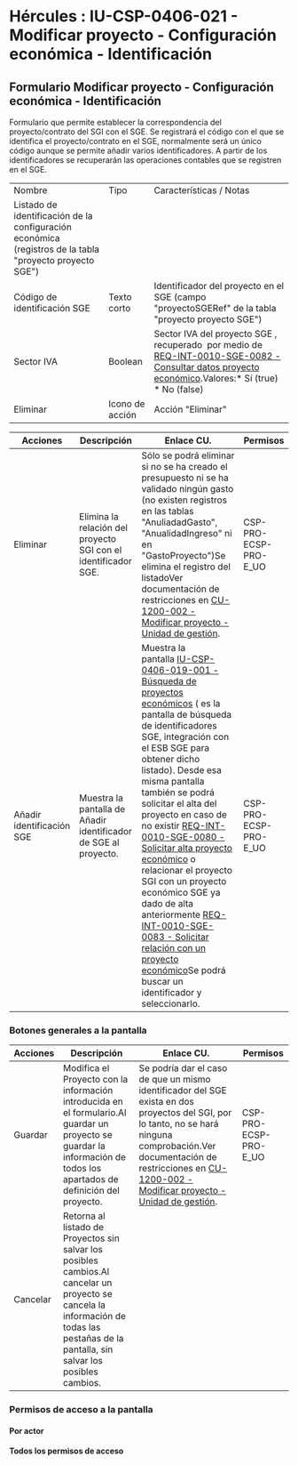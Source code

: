 # Hércules : IU\-CSP\-0406\-021 \- Modificar proyecto \- Configuración económica \- Identificación



## Formulario Modificar proyecto \- Configuración económica \- Identificación

Formulario que permite establecer la correspondencia del proyecto/contrato del SGI con el SGE. Se registrará el código con el que se identifica el proyecto/contrato en el SGE, normalmente será un único código aunque se permite añadir varios identificadores. A partir de los identificadores se recuperarán las operaciones contables que se registren en el SGE.



|  | | |
| --- | --- | --- |
| Nombre | Tipo | Características / Notas |
| Listado de identificación de la configuración económica (registros de la tabla "proyecto proyecto SGE") | | |
| Código de identificación SGE | Texto corto | Identificador del proyecto en el SGE (campo "proyectoSGERef" de la tabla "proyecto proyecto SGE") |
| Sector IVA | Boolean | Sector IVA del proyecto SGE , recuperado  por medio de [REQ\-INT\-0010\-SGE\-0082 \- Consultar datos proyecto económico](/hercules/sgi-sistema-de-gestion-de-investigacion/requisitos-y-analisis-funcional/analisis-funcional-sgi-hercules/gen-aspectos-generales/int-requisitos-de-integracion/req-int-0010-sge-integracion-con-sistema-de-gestion-economica/req-int-0010-sge-0082-consultar-datos-proyecto-economico.md "/hercules/sgi-sistema-de-gestion-de-investigacion/requisitos-y-analisis-funcional/analisis-funcional-sgi-hercules/gen-aspectos-generales/int-requisitos-de-integracion/req-int-0010-sge-integracion-con-sistema-de-gestion-economica/req-int-0010-sge-0082-consultar-datos-proyecto-economico.md").Valores:* Sí (true) * No (false) |
| Eliminar | Icono de acción | Acción "Eliminar" |



| Acciones | Descripción | Enlace CU. | Permisos |
| --- | --- | --- | --- |
| Eliminar | Elimina la relación del proyecto SGI con el identificador SGE. | Sólo se podrá eliminar si no se ha creado el presupuesto ni se ha validado ningún gasto (no existen registros en las tablas "AnuliadadGasto", "AnualidadIngreso" ni en "GastoProyecto")Se elimina el registro del listadoVer documentación de restricciones en [CU\-1200\-002 \- Modificar proyecto \- Unidad de gestión](https://confluence.um.es/confluence/pages/viewpage.action?pageId=100764578 "https://confluence.um.es/confluence/pages/viewpage.action?pageId=100764578"). | CSP\-PRO\-ECSP\-PRO\-E\_UO |
| Añadir identificación SGE | Muestra la pantalla de Añadir identificador de SGE al proyecto. | Muestra la pantalla [IU\-CSP\-0406\-019\-001 \- Búsqueda de proyectos económicos](/hercules/sgi-sistema-de-gestion-de-investigacion/requisitos-y-analisis-funcional/analisis-funcional-sgi-hercules/csp-modulo-de-convocatorias-ayudas-solicitudes-proyectos-y-contratos-y-grupos-de-investigacion/csp-interfaz-de-usuario/iu-csp-0400-gestion-de-proyectos/iu-csp-0406-modificar-proyecto/iu-csp-0406-020-modificar-proyecto-configuracion-economica/iu-csp-0406-021-modificar-proyecto-configuracion-economica-identificacion/iu-csp-0406-021-001-busqueda-de-proyectos-economicos.md "/hercules/sgi-sistema-de-gestion-de-investigacion/requisitos-y-analisis-funcional/analisis-funcional-sgi-hercules/csp-modulo-de-convocatorias-ayudas-solicitudes-proyectos-y-contratos-y-grupos-de-investigacion/csp-interfaz-de-usuario/iu-csp-0400-gestion-de-proyectos/iu-csp-0406-modificar-proyecto/iu-csp-0406-020-modificar-proyecto-configuracion-economica/iu-csp-0406-021-modificar-proyecto-configuracion-economica-identificacion/iu-csp-0406-021-001-busqueda-de-proyectos-economicos.md") ( es la pantalla de búsqueda de identificadores SGE, integración con el ESB SGE para obtener dicho listado). Desde esa misma pantalla también se podrá solicitar el alta del proyecto en caso de no existir [REQ\-INT\-0010\-SGE\-0080 \- Solicitar alta proyecto económico](/hercules/sgi-sistema-de-gestion-de-investigacion/requisitos-y-analisis-funcional/analisis-funcional-sgi-hercules/gen-aspectos-generales/int-requisitos-de-integracion/req-int-0010-sge-integracion-con-sistema-de-gestion-economica/req-int-0010-sge-0081-solicitar-alta-proyecto-economico.md "/hercules/sgi-sistema-de-gestion-de-investigacion/requisitos-y-analisis-funcional/analisis-funcional-sgi-hercules/gen-aspectos-generales/int-requisitos-de-integracion/req-int-0010-sge-integracion-con-sistema-de-gestion-economica/req-int-0010-sge-0081-solicitar-alta-proyecto-economico.md") o relacionar el proyecto SGI con un proyecto económico SGE ya dado de alta anteriormente [REQ\-INT\-0010\-SGE\-0083 \- Solicitar relación con un proyecto económico](/hercules/sgi-sistema-de-gestion-de-investigacion/requisitos-y-analisis-funcional/analisis-funcional-sgi-hercules/gen-aspectos-generales/int-requisitos-de-integracion/req-int-0010-sge-integracion-con-sistema-de-gestion-economica/req-int-0010-sge-0083-solicitar-relacion-con-un-proyecto-economico.md "/hercules/sgi-sistema-de-gestion-de-investigacion/requisitos-y-analisis-funcional/analisis-funcional-sgi-hercules/gen-aspectos-generales/int-requisitos-de-integracion/req-int-0010-sge-integracion-con-sistema-de-gestion-economica/req-int-0010-sge-0083-solicitar-relacion-con-un-proyecto-economico.md")Se podrá buscar un identificador y seleccionarlo. | CSP\-PRO\-ECSP\-PRO\-E\_UO |

### Botones generales a la pantalla



| Acciones | Descripción | Enlace CU. | Permisos |
| --- | --- | --- | --- |
| Guardar | Modifica el Proyecto con la información introducida en el formulario.Al guardar un proyecto se guardar la información de todos los apartados de definición del proyecto. | Se podría dar el caso de que un mismo identificador del SGE exista en dos proyectos del SGI, por lo tanto, no se hará ninguna comprobación.Ver documentación de restricciones en [CU\-1200\-002 \- Modificar proyecto \- Unidad de gestión](https://confluence.um.es/confluence/pages/viewpage.action?pageId=100764578 "https://confluence.um.es/confluence/pages/viewpage.action?pageId=100764578"). | CSP\-PRO\-ECSP\-PRO\-E\_UO |
| Cancelar | Retorna al listado de Proyectos sin salvar los posibles cambios.Al cancelar un proyecto se cancela la información de todas las pestañas de la pantalla, sin salvar los posibles cambios. |  |  |

### Permisos de acceso a la pantalla

#### Por actor

#### Todos los permisos de acceso




